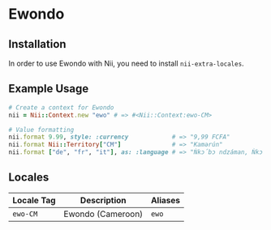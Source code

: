 <!-- This file has been generated. Source: languages/_template.md.erb -->

# Ewondo

## Installation

In order to use Ewondo with Nii, you need to install `nii-extra-locales`.

## Example Usage

``` ruby
# Create a context for Ewondo
nii = Nii::Context.new "ewo" # => #<Nii::Context:ewo-CM>

# Value formatting
nii.format 9.99, style: :currency            # => "9,99 FCFA"
nii.format Nii::Territory["CM"]              # => "Kamərún"
nii.format ["de", "fr", "it"], as: :language # => "Ǹkɔ́bɔ ndzáman, Ǹkɔ́bɔ fulɛnsí, Ǹkɔ́bɔ etáliɛn"
```


## Locales

<table>
  <thead>
    <tr>
      <th>Locale Tag</th>
      <th>Description</th>
      <th>Aliases</th>
    </tr>
  </thead>
  <tbody>
    <tr>
      <td><code>ewo-CM</code></td>
      <td>Ewondo (Cameroon)</td>
      <td><code>ewo</code></td>
    </tr>
  </tbody>
</table>

